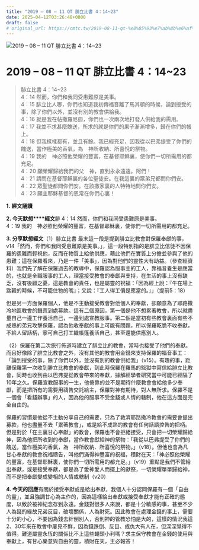```yaml
---
title: "2019 – 08 – 11 QT 腓立比書 4：14~23"
date: 2025-04-12T03:26:48+0800
draft: false
# original_url: https://cmtc.tw/2019-08-11-qt-%e8%85%93%e7%ab%8b%e6%af%94%e6%9b%b8-4%ef%bc%9a1423
---
```


![2019 – 08 – 11 QT 腓立比書 4：14~23](/images/qt.jpg   "2019 – 08 – 11 QT 腓立比書 4：14~23")

# 2019 – 08 – 11 QT 腓立比書 4：14~23

> 腓立比書 4：14~23  
> 4：14 然而，你們和我同受患難原是美事。  
> 4：15 腓立比人哪，你們也知道我初傳福音離了馬其頓的時候，論到授受的事，除了你們以外，並沒有別的教會供給我。  
> 4：16 就是我在帖撒羅尼迦，你們也一次兩次地打發人供給我的需用。  
> 4：17 我並不求甚麼餽送，所求的就是你們的果子漸漸增多，歸在你們的帳上。  
> 4：18 但我樣樣都有，並且有餘。我已經充足，因我從以巴弗提受了你們的餽送，當作極美的香氣，為　神所收納、所喜悅的祭物。  
> 4：19 我的　神必照他榮耀的豐富，在基督耶穌裏，使你們一切所需用的都充足。  
> 4：20 願榮耀歸給我們的父　神，直到永永遠遠。阿們！  
> 4：21 請問在基督耶穌裏的各位聖徒安。在我這裏的眾弟兄都問你們安。  
> 4：22 眾聖徒都問你們安。在該撒家裏的人特特地問你們安。  
> 4：23 願主耶穌基督的恩常在你們心裏！

**1.** **經文誦讀**

**2. 今天默想****經文**腓 4：14 然而，你們和我同受患難原是美事。  
4：19 我的　神必照他榮耀的豐富，在基督耶穌裏，使你們一切所需用的都充足。

**3. 分享默想經文**（1）腓立比書 最末這一段是提到腓立比教會對保羅奉獻的事，v14「然而，你們和我同受患難原是美事。」，這一段特別指的是腓立比信徒不因保羅的患難而輕視他，反而在物質上給他供應，藉此他們在實質上分擔並參與了他的患難；這在保羅看來，乃是一件「美事」，因為對他們的靈性大有助益。（參查經資料）我們先了解在保羅過去的教導中，保羅認為服事主的工人，靠福音養生是應當的，也就是全職服事的工人，理當接受教會的奉獻與支持，在生活的事上沒有缺乏，沒有後顧之憂，這是教會的責任，也是屬靈的祝福：「因為經上說：『牛在場上踹穀的時候，不可籠住牠的嘴』；又說：『工人得工價是應當的。』」（提前5：18）

但是另一方面保羅個人，他是不主動接受教會對他個人的奉獻，卻願意為了耶路撒冷地區教會的饑荒到處募款。這有二個原因，第一個是他不想累著教會，所以就盡量自己一邊工作養活自己，一邊到處宣教服事。第二個是當初有些教會裏面有些不成熟的弟兄攻擊保羅，認為他收奉獻的事上可能有問題，所以保羅乾脆不收奉獻，不給人留話柄，寧可自己打工織帳篷養活自己，甚至還能供應別人。

（2）保羅在第二次旅行佈道時建立了腓立比的教會，當時也接受了他們的奉獻。而且好像除了腓立比教會之外，沒有其他的教會用金錢來支持保羅的福音事工：「論到授受的事，除了你們以外，並沒有別的教會供給我」（v15）。有趣的事，距離保羅第一次收到腓立比教會的奉獻，到此時保羅在羅馬的監獄中寫信給腓立比教會，同時也收到由以巴弗提從教會帶來的奉獻，據解經學者研究當中可能已經隔了10年之久。保羅宣教服事的一生，他倚靠的並不是期待什麼教會會給他多少奉獻，而是把所有的需要用禱告交託給主，保羅對神有期待，對人無所求。保羅不是一個會「看錢辦事」的人，因為他的服事不受金錢或人情的轄制，他在這方面是完全自由的。

保羅的習慣是他從不主動分享自己的需要，只為了救濟耶路撒冷教會的需要會提出募款，他也盡量不去「累著教會」，或是給不成熟的教會有任何話語控告的把柄。但是對於「在主裏甘心奉獻」的教會，保羅也不會拒絕接受，只會把一切榮耀歸給神，因為他把所收到的奉獻，當作教會獻給神的祭物：「我從以巴弗提受了你們的餽送，當作極美的香氣，為　神所收納、所喜悅的祭物。」（v18）。但他也會為凡甘心奉獻的教會祝福禱告，叫他們滿得神豐富的祝福，積財在天：「神必照他榮耀的豐富，在基督耶穌裏，使你們一切所需用的都充足。」（v19）重點是我們不管給出奉獻，或是接受奉獻，都是為了愛神愛人而擺上的獻祭，一切榮耀單單歸給神，而不是把奉獻變成變相的人情或轄制（v20）

**4. 今天的回應**有關於接受奉獻或是給出奉獻，我個人十分認同保羅有一個「自由的靈」，並且強調甘心為主作的，因為這樣給出奉獻或接受奉獻才能有正確的態度，以致於被神紀念存到永遠。金錢對很多人來說，都是十分敏感的事，甚至不少人為錢的緣故兄弟反目，破壞關係，人為財死。因此教會在處理金錢的事上，需要十分的小心，不要因為錢去絆倒別人，否則神的管教恐怕是大的，這樣的情況我這2、30年來在教會中屢見不鮮，因為錢跌倒、反目、成仇大有人在，但深深覺得不值得。難道屬靈永恆的關係比不上這些蠅頭小利嗎？求主保守教會在金錢的使用與奉獻上，有甘心樂意與自由的靈，積財在天，主必報答！